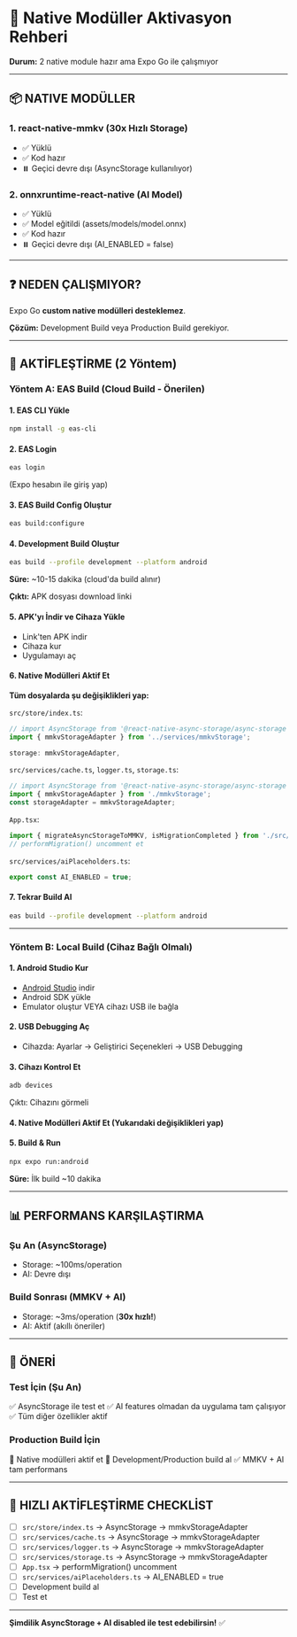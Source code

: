 # 🔧 Native Modüller Aktivasyon Rehberi

**Durum:** 2 native module hazır ama Expo Go ile çalışmıyor

---

## 📦 NATIVE MODÜLLER

### 1. react-native-mmkv (30x Hızlı Storage)
- ✅ Yüklü
- ✅ Kod hazır
- ⏸️ Geçici devre dışı (AsyncStorage kullanılıyor)

### 2. onnxruntime-react-native (AI Model)
- ✅ Yüklü
- ✅ Model eğitildi (assets/models/model.onnx)
- ✅ Kod hazır
- ⏸️ Geçici devre dışı (AI_ENABLED = false)

---

## ❓ NEDEN ÇALIŞMIYOR?

Expo Go **custom native modülleri desteklemez**.

**Çözüm:** Development Build veya Production Build gerekiyor.

---

## 🚀 AKTİFLEŞTİRME (2 Yöntem)

### Yöntem A: EAS Build (Cloud Build - Önerilen)

#### 1. EAS CLI Yükle
```bash
npm install -g eas-cli
```

#### 2. EAS Login
```bash
eas login
```
(Expo hesabın ile giriş yap)

#### 3. EAS Build Config Oluştur
```bash
eas build:configure
```

#### 4. Development Build Oluştur
```bash
eas build --profile development --platform android
```

**Süre:** ~10-15 dakika (cloud'da build alınır)

**Çıktı:** APK dosyası download linki

#### 5. APK'yı İndir ve Cihaza Yükle
- Link'ten APK indir
- Cihaza kur
- Uygulamayı aç

#### 6. Native Modülleri Aktif Et

**Tüm dosyalarda şu değişiklikleri yap:**

`src/store/index.ts`:
```typescript
// import AsyncStorage from '@react-native-async-storage/async-storage';
import { mmkvStorageAdapter } from '../services/mmkvStorage';

storage: mmkvStorageAdapter,
```

`src/services/cache.ts`, `logger.ts`, `storage.ts`:
```typescript
// import AsyncStorage from '@react-native-async-storage/async-storage';
import { mmkvStorageAdapter } from './mmkvStorage';
const storageAdapter = mmkvStorageAdapter;
```

`App.tsx`:
```typescript
import { migrateAsyncStorageToMMKV, isMigrationCompleted } from './src/services/migration';
// performMigration() uncomment et
```

`src/services/aiPlaceholders.ts`:
```typescript
export const AI_ENABLED = true;
```

#### 7. Tekrar Build Al
```bash
eas build --profile development --platform android
```

---

### Yöntem B: Local Build (Cihaz Bağlı Olmalı)

#### 1. Android Studio Kur
- [Android Studio](https://developer.android.com/studio) indir
- Android SDK yükle
- Emulator oluştur VEYA cihazı USB ile bağla

#### 2. USB Debugging Aç
- Cihazda: Ayarlar → Geliştirici Seçenekleri → USB Debugging

#### 3. Cihazı Kontrol Et
```bash
adb devices
```
Çıktı: Cihazını görmeli

#### 4. Native Modülleri Aktif Et (Yukarıdaki değişiklikleri yap)

#### 5. Build & Run
```bash
npx expo run:android
```

**Süre:** İlk build ~10 dakika

---

## 📊 PERFORMANS KARŞILAŞTIRMA

### Şu An (AsyncStorage)
- Storage: ~100ms/operation
- AI: Devre dışı

### Build Sonrası (MMKV + AI)
- Storage: ~3ms/operation (**30x hızlı!**)
- AI: Aktif (akıllı öneriler)

---

## 🎯 ÖNERİ

### Test İçin (Şu An)
✅ AsyncStorage ile test et
✅ AI features olmadan da uygulama tam çalışıyor
✅ Tüm diğer özellikler aktif

### Production Build İçin
🔄 Native modülleri aktif et
🔄 Development/Production build al
✅ MMKV + AI tam performans

---

## 📝 HIZLI AKTİFLEŞTİRME CHECKLİST

- [ ] `src/store/index.ts` → AsyncStorage → mmkvStorageAdapter
- [ ] `src/services/cache.ts` → AsyncStorage → mmkvStorageAdapter
- [ ] `src/services/logger.ts` → AsyncStorage → mmkvStorageAdapter
- [ ] `src/services/storage.ts` → AsyncStorage → mmkvStorageAdapter
- [ ] `App.tsx` → performMigration() uncomment
- [ ] `src/services/aiPlaceholders.ts` → AI_ENABLED = true
- [ ] Development build al
- [ ] Test et

---

**Şimdilik AsyncStorage + AI disabled ile test edebilirsin!** ✅


